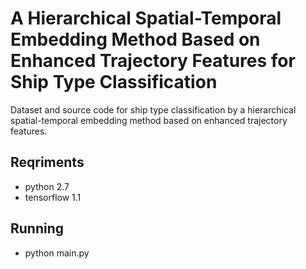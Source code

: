 # A Hierarchical Spatial-Temporal Embedding Method Based on Enhanced Trajectory Features for Ship Type Classification

Dataset and source code for ship type classification by a hierarchical spatial-temporal embedding method based on enhanced trajectory features.

## Reqriments
- python 2.7
- tensorflow 1.1

## Running 
- python main.py

